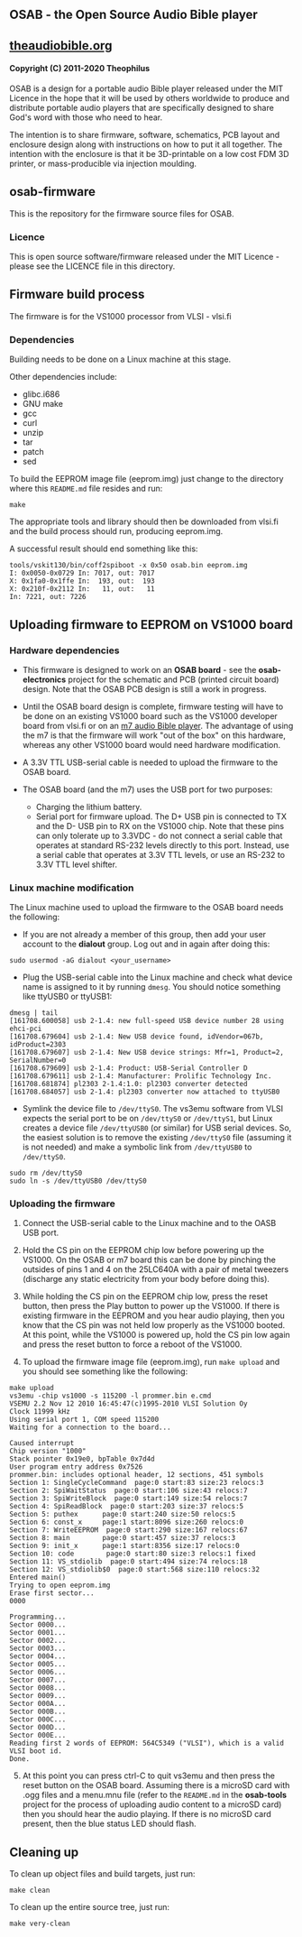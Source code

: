 ## OSAB - the Open Source Audio Bible player
## [theaudiobible.org](http://theaudiobible.org/)
#### Copyright (C) 2011-2020 Theophilus

OSAB is a design for a portable audio Bible player released under the MIT Licence in the hope that it will be used by others worldwide to produce and distribute portable audio players that are specifically designed to share God's word with those who need to hear.

The intention is to share firmware, software, schematics, PCB layout and enclosure design along with instructions on how to put it all together.  The intention with the enclosure is that it be 3D-printable on a low cost FDM 3D printer, or mass-producible via injection moulding.

## osab-firmware
This is the repository for the firmware source files for OSAB.

### Licence
This is open source software/firmware released under the MIT Licence - please see the LICENCE file in this directory.

## Firmware build process
The firmware is for the VS1000 processor from VLSI - vlsi.fi

### Dependencies
Building needs to be done on a Linux machine at this stage.

Other dependencies include:
* glibc.i686
* GNU make
* gcc
* curl
* unzip
* tar
* patch
* sed

To build the EEPROM image file (eeprom.img) just change to the directory where this `README.md` file resides and run:
```shell
make
```

The appropriate tools and library should then be downloaded from vlsi.fi and the build process should run, producing eeprom.img.

A successful result should end something like this:
```shell
tools/vskit130/bin/coff2spiboot -x 0x50 osab.bin eeprom.img
I: 0x0050-0x0729 In: 7017, out: 7017
X: 0x1fa0-0x1ffe In:  193, out:  193
X: 0x210f-0x2112 In:   11, out:   11
In: 7221, out: 7226
```

## Uploading firmware to EEPROM on VS1000 board

### Hardware dependencies
* This firmware is designed to work on an **OSAB board** - see the **osab-electronics** project for the schematic and PCB (printed circuit board) design.  Note that the OSAB PCB design is still a work in progress.

* Until the OSAB board design is complete, firmware testing will have to be done on an existing VS1000 board such as the VS1000 developer board from vlsi.fi or on an [m7 audio Bible player](https://theaudiobible.org/).  The advantage of using the m7 is that the firmware will work "out of the box" on this hardware, whereas any other VS1000 board would need hardware modification.

* A 3.3V TTL USB-serial cable is needed to upload the firmware to the OSAB board.

* The OSAB board (and the m7) uses the USB port for two purposes:
  * Charging the lithium battery.
  * Serial port for firmware upload. The D+ USB pin is connected to TX and the D- USB pin to RX on the VS1000 chip. Note that these pins can only tolerate up to 3.3VDC - do not connect a serial cable that operates at standard RS-232 levels directly to this port.  Instead, use a serial cable that operates at 3.3V TTL levels, or use an RS-232 to 3.3V TTL level shifter.

### Linux machine modification
The Linux machine used to upload the firmware to the OSAB board needs the following:
* If you are not already a member of this group, then add your user account to the **dialout** group.  Log out and in again after doing this:
```shell
sudo usermod -aG dialout <your_username>
```

* Plug the USB-serial cable into the Linux machine and check what device name is assigned to it by running `dmesg`.  You should notice something like ttyUSB0 or ttyUSB1:
```shell
dmesg | tail
[161708.600058] usb 2-1.4: new full-speed USB device number 28 using ehci-pci
[161708.679604] usb 2-1.4: New USB device found, idVendor=067b, idProduct=2303
[161708.679607] usb 2-1.4: New USB device strings: Mfr=1, Product=2, SerialNumber=0
[161708.679609] usb 2-1.4: Product: USB-Serial Controller D
[161708.679611] usb 2-1.4: Manufacturer: Prolific Technology Inc.
[161708.681874] pl2303 2-1.4:1.0: pl2303 converter detected
[161708.684057] usb 2-1.4: pl2303 converter now attached to ttyUSB0
```

* Symlink the device file to `/dev/ttyS0`.  The vs3emu software from VLSI expects the serial port to be on `/dev/ttyS0` or `/dev/ttyS1`, but Linux creates a device file `/dev/ttyUSB0` (or similar) for USB serial devices.  So, the easiest solution is to remove the existing `/dev/ttyS0` file (assuming it is not needed) and make a symbolic link from `/dev/ttyUSB0` to `/dev/ttyS0`.
```shell
sudo rm /dev/ttyS0
sudo ln -s /dev/ttyUSB0 /dev/ttyS0
```

### Uploading the firmware
1. Connect the USB-serial cable to the Linux machine and to the OASB USB port.

2. Hold the CS pin on the EEPROM chip low before powering up the VS1000. On the OSAB or m7 board this can be done by pinching the outsides of pins 1 and 4 on the 25LC640A with a pair of metal tweezers (discharge any static electricity from your body before doing this).

3. While holding the CS pin on the EEPROM chip low, press the reset button, then press the Play button to power up the VS1000.  If there is existing firmware in the EEPROM and you hear audio playing, then you know that the CS pin was not held low properly as the VS1000 booted.  At this point, while the VS1000 is powered up, hold the CS pin low again and press the reset button to force a reboot of the VS1000.

4. To upload the firmware image file (eeprom.img), run `make upload` and you should see something like the following:
```shell
make upload
vs3emu -chip vs1000 -s 115200 -l prommer.bin e.cmd
VSEMU 2.2 Nov 12 2010 16:45:47(c)1995-2010 VLSI Solution Oy
Clock 11999 kHz
Using serial port 1, COM speed 115200
Waiting for a connection to the board...

Caused interrupt
Chip version "1000"
Stack pointer 0x19e0, bpTable 0x7d4d
User program entry address 0x7526
prommer.bin: includes optional header, 12 sections, 451 symbols
Section 1: SingleCycleCommand  page:0 start:83 size:23 relocs:3
Section 2: SpiWaitStatus  page:0 start:106 size:43 relocs:7
Section 3: SpiWriteBlock  page:0 start:149 size:54 relocs:7
Section 4: SpiReadBlock  page:0 start:203 size:37 relocs:5
Section 5: puthex      page:0 start:240 size:50 relocs:5
Section 6: const_x     page:1 start:8096 size:260 relocs:0
Section 7: WriteEEPROM  page:0 start:290 size:167 relocs:67
Section 8: main        page:0 start:457 size:37 relocs:3
Section 9: init_x      page:1 start:8356 size:17 relocs:0
Section 10: code        page:0 start:80 size:3 relocs:1 fixed
Section 11: VS_stdiolib  page:0 start:494 size:74 relocs:18
Section 12: VS_stdiolib$0  page:0 start:568 size:110 relocs:32
Entered main()
Trying to open eeprom.img
Erase first sector...
0000

Programming...
Sector 0000...
Sector 0001...
Sector 0002...
Sector 0003...
Sector 0004...
Sector 0005...
Sector 0006...
Sector 0007...
Sector 0008...
Sector 0009...
Sector 000A...
Sector 000B...
Sector 000C...
Sector 000D...
Sector 000E...
Reading first 2 words of EEPROM: 564C5349 ("VLSI"), which is a valid VLSI boot id.
Done.
```

5. At this point you can press ctrl-C to quit vs3emu and then press the reset button on the OSAB board.  Assuming there is a microSD card with .ogg files and a menu.mnu file (refer to the `README.md` in the **osab-tools** project for the process of uploading audio content to a microSD card) then you should hear the audio playing.  If there is no microSD card present, then the blue status LED should flash.

## Cleaning up
To clean up object files and build targets, just run:
```shell
make clean
```

To clean up the entire source tree, just run:
```shell
make very-clean
```
